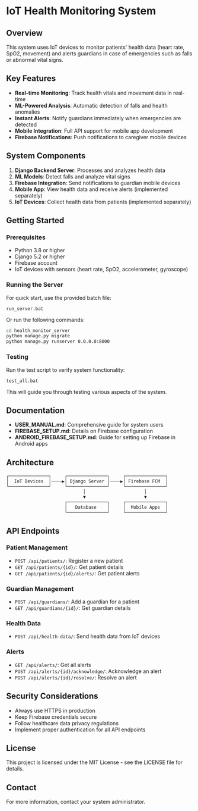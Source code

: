 # IoT Health Monitoring System

## Overview

This system uses IoT devices to monitor patients' health data (heart rate, SpO2, movement) and alerts guardians in case of emergencies such as falls or abnormal vital signs.

## Key Features

- **Real-time Monitoring**: Track health vitals and movement data in real-time
- **ML-Powered Analysis**: Automatic detection of falls and health anomalies
- **Instant Alerts**: Notify guardians immediately when emergencies are detected
- **Mobile Integration**: Full API support for mobile app development
- **Firebase Notifications**: Push notifications to caregiver mobile devices

## System Components

1. **Django Backend Server**: Processes and analyzes health data
2. **ML Models**: Detect falls and analyze vital signs
3. **Firebase Integration**: Send notifications to guardian mobile devices
4. **Mobile App**: View health data and receive alerts (implemented separately)
5. **IoT Devices**: Collect health data from patients (implemented separately)

## Getting Started

### Prerequisites

- Python 3.8 or higher
- Django 5.2 or higher
- Firebase account
- IoT devices with sensors (heart rate, SpO2, accelerometer, gyroscope)

### Running the Server

For quick start, use the provided batch file:

```
run_server.bat
```

Or run the following commands:

```bash
cd health_monitor_server
python manage.py migrate
python manage.py runserver 0.0.0.0:8000
```

### Testing

Run the test script to verify system functionality:

```
test_all.bat
```

This will guide you through testing various aspects of the system.

## Documentation

- **USER_MANUAL.md**: Comprehensive guide for system users
- **FIREBASE_SETUP.md**: Details on Firebase configuration
- **ANDROID_FIREBASE_SETUP.md**: Guide for setting up Firebase in Android apps

## Architecture

```
┌───────────────┐     ┌───────────────┐     ┌───────────────┐
│  IoT Devices  │────▶│ Django Server │────▶│ Firebase FCM  │
└───────────────┘     └───────────────┘     └───────────────┘
                             │                      │
                             ▼                      ▼
                      ┌───────────────┐     ┌───────────────┐
                      │   Database    │     │  Mobile Apps  │
                      └───────────────┘     └───────────────┘
```

## API Endpoints

### Patient Management
- `POST /api/patients/`: Register a new patient
- `GET /api/patients/{id}/`: Get patient details
- `GET /api/patients/{id}/alerts/`: Get patient alerts

### Guardian Management
- `POST /api/guardians/`: Add a guardian for a patient
- `GET /api/guardians/{id}/`: Get guardian details

### Health Data
- `POST /api/health-data/`: Send health data from IoT devices

### Alerts
- `GET /api/alerts/`: Get all alerts
- `POST /api/alerts/{id}/acknowledge/`: Acknowledge an alert
- `POST /api/alerts/{id}/resolve/`: Resolve an alert

## Security Considerations

- Always use HTTPS in production
- Keep Firebase credentials secure
- Follow healthcare data privacy regulations
- Implement proper authentication for all API endpoints

## License

This project is licensed under the MIT License - see the LICENSE file for details.

## Contact

For more information, contact your system administrator.